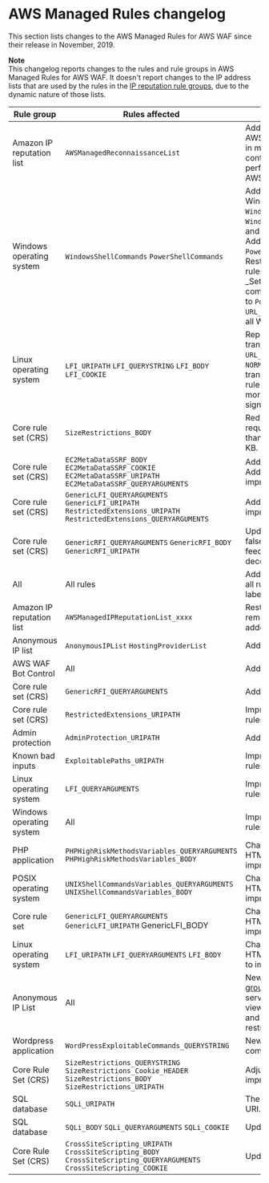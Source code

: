 # AWS Managed Rules changelog<a name="aws-managed-rule-groups-changelog"></a>

This section lists changes to the AWS Managed Rules for AWS WAF since their release in November, 2019\.

**Note**  
This changelog reports changes to the rules and rule groups in AWS Managed Rules for AWS WAF\. It doesn't report changes to the IP address lists that are used by the rules in the [IP reputation rule groups](aws-managed-rule-groups-list.md#aws-managed-rule-groups-ip-rep), due to the dynamic nature of those lists\.


| Rule group | Rules affected | Description | Date | 
| --- | --- | --- | --- | 
| Amazon IP reputation list | `AWSManagedReconnaissanceList` | Added the AWSManagedReconnaissanceList rule in monitoring/count mode\. This rule contains IP addresses that are performing reconnaissance against AWS resources\. | 2021\-11\-23 | 
| Windows operating system |  `WindowsShellCommands` `PowerShellCommands`  |  Added three new rules for WindowsShell commands: `WindowsShellCommands_COOKIE`, `WindowsShellCommands_QUERYARGUMENTS`, and `WindowsShellCommands_BODY`\. Added a new PowerShell rule: `PowerShellCommands_COOKIE`\. Restructured the `PowerShellComands` rules naming by removing the string \_Set1 and \_Set2\. Added more comprehensive detection signatures to `PowerShellRules`\. Added `URL_DECODE_UNI` text transformation to all Windows operating system rules\.  | 2021\-11\-23 | 
| Linux operating system |  `LFI_URIPATH` `LFI_QUERYSTRING` `LFI_BODY` `LFI_COOKIE`  |  Replaced double `URL_DECODE` text tranformation with double `URL_DECODE_UNI`\. Added `NORMALIZE_PATH_WIN` as a second text transformation\. Replaced the `LFI_BODY` rule with the `LFI_COOKIE` rule\. Added more comprehensive detection signatures for all `LFI` rules\.  | 2021\-11\-23 | 
| Core rule set \(CRS\) |  `SizeRestrictions_BODY`  | Reduced the size limit to block web requests with body payloads larger than 8 KB\. Previously, the limit was 10 KB\.  | 2021\-10\-27 | 
| Core rule set \(CRS\) |  `EC2MetaDataSSRF_BODY` `EC2MetaDataSSRF_COOKIE` `EC2MetaDataSSRF_URIPATH` `EC2MetaDataSSRF_QUERYARGUMENTS`  | Added more detection signatures\. Added double unicode URL decode to improve blocking\.  | 2021\-10\-27 | 
| Core rule set \(CRS\) |  `GenericLFI_QUERYARGUMENTS` `GenericLFI_URIPATH` `RestrictedExtensions_URIPATH` `RestrictedExtensions_QUERYARGUMENTS`  | Added double unicode URL decode to improve blocking\.  | 2021\-10\-27 | 
| Core rule set \(CRS\) |  `GenericRFI_QUERYARGUMENTS` `GenericRFI_BODY` `GenericRFI_URIPATH`  | Updated the rule signatures to reduce false positives, based on customer feedback\. Added double unicode URL decode to improve blocking\.  | 2021\-10\-27 | 
| All | All rules | Added support for AWS WAF labels to all rules that didn't already support labeling\.  | 2021\-10\-25 | 
| Amazon IP reputation list | `AWSManagedIPReputationList_xxxx` | Restructured the IP reputation list, removed suffixes from rule name, and added support for AWS WAF labels\.  | 2021\-05\-04 | 
| Anonymous IP list | `AnonymousIPList` `HostingProviderList` | Added support for AWS WAF labels\.  | 2021\-05\-04 | 
| AWS WAF Bot Control | All | Added the Bot Control rule set\.  | 2021\-04\-01 | 
| Core rule set \(CRS\) | `GenericRFI_QUERYARGUMENTS`  | Added double URL decode\.  | 2021\-03\-03 | 
| Core rule set \(CRS\) | `RestrictedExtensions_URIPATH`  | Improved the configuration of the rules and added an extra URL decode\.  | 2021\-03\-03 | 
| Admin protection | `AdminProtection_URIPATH`  | Added double URL decode\.  | 2021\-03\-03 | 
| Known bad inputs | `ExploitablePaths_URIPATH`  | Improved the configuration of the rules and added an extra URL decode\.  | 2021\-03\-03 | 
| Linux operating system | `LFI_QUERYARGUMENTS`  | Improved the configuration of the rules and added an extra URL decode\.  | 2021\-03\-03 | 
| Windows operating system | All | Improved the configuration of the rules\.  | 2020\-09\-23 | 
| PHP application | `PHPHighRiskMethodsVariables_QUERYARGUMENTS` `PHPHighRiskMethodsVariables_BODY`  | Changed the text transformation from HTML decode to URL decode, to improve blocking\.  | 2020\-09\-16 | 
| POSIX operating system | `UNIXShellCommandsVariables_QUERYARGUMENTS` `UNIXShellCommandsVariables_BODY`  | Changed the text transformation from HTML decode to URL decode, to improve blocking\.  | 2020\-09\-16 | 
| Core rule set | `GenericLFI_QUERYARGUMENTS` `GenericLFI_URIPATH` GenericLFI\_BODY  | Changed the text transformation from HTML decode to URL decode, to improve blocking\.  | 2020\-08\-07 | 
| Linux operating system | `LFI_URIPATH` `LFI_QUERYARGUMENTS` `LFI_BODY`  | Changed the text transformation from HTML entity decode to URL decode, to improve detection and blocking\.  | 2020\-05\-19 | 
| Anonymous IP List | All | New rule group in [IP reputation rule groups](aws-managed-rule-groups-list.md#aws-managed-rule-groups-ip-rep) to block requests from services that allow the obfuscation of viewer identity, to help mitigate bots and evasion of geographic restrictions\.  | 2020\-03\-06 | 
| Wordpress application | `WordPressExploitableCommands_QUERYSTRING`  | New rule that checks for exploitable commands in the query string\. | 2020\-03\-03 | 
| Core Rule Set \(CRS\) | `SizeRestrictions_QUERYSTRING` `SizeRestrictions_Cookie_HEADER` `SizeRestrictions_BODY` `SizeRestrictions_URIPATH`  | Adjusted the size value constraints for improved accuracy\.  | 2020\-03\-03 | 
| SQL database | `SQLi_URIPATH`  | The rules now check the message URI\. | 2020\-01\-23 | 
| SQL database | `SQLi_BODY` `SQLi_QUERYARGUMENTS` `SQLi_COOKIE`  | Updated text transformations\. | 2019\-12\-20 | 
| Core Rule Set \(CRS\) | `CrossSiteScripting_URIPATH` `CrossSiteScripting_BODY` `CrossSiteScripting_QUERYARGUMENTS` `CrossSiteScripting_COOKIE`  | Updated text transformations\. | 2019\-12\-20 | 